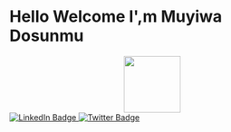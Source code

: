 # Hello Welcome I',m Muyiwa Dosunmu
<div id="header" align="center">
  <img src="https://media.giphy.com/media/M9gbBd9nbDrOTu1Mqx/giphy.gif](https://media3.giphy.com/media/HwBlFQZFcAoUcPHZdX/giphy.gif?cid=790b7611f60a469ff8f6e2288ed41cd65a88a14e31c8f4ba&rid=giphy.gif&ct=s)" width="100"/>
</div>

<div id="badges">
  <a href="https://www.linkedin.com/in/oluwamuyiwa-dosunmu-253923127/">
    <img src="https://img.shields.io/badge/LinkedIn-blue?style=for-the-badge&logo=linkedin&logoColor=white" alt="LinkedIn Badge"/>
  </a>
  <a href="https://twitter.com/muyiwadosunmu">
    <img src="https://img.shields.io/badge/Twitter-blue?style=for-the-badge&logo=twitter&logoColor=white" alt="Twitter Badge"/>
  </a>
</div>

